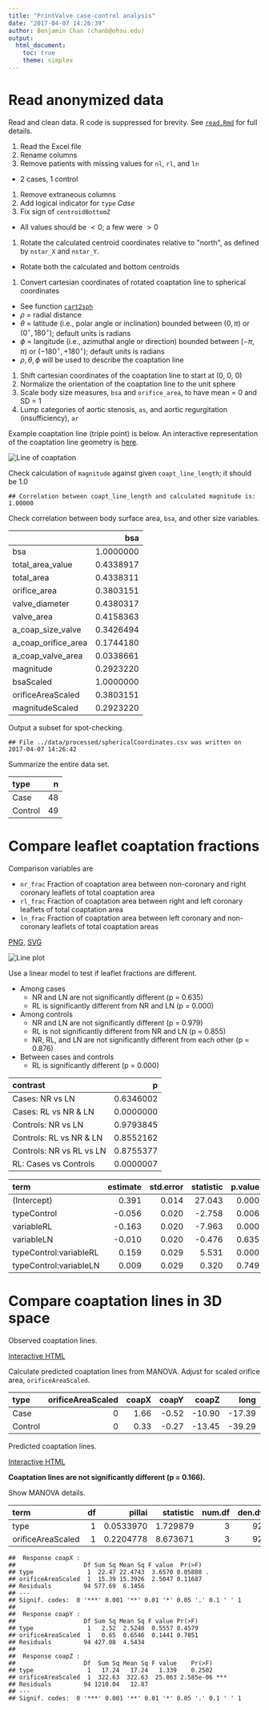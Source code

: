 ```yaml
---
title: "PrintValve case-control analysis"
date: "2017-04-07 14:26:39"
author: Benjamin Chan (chanb@ohsu.edu)
output:
  html_document:
    toc: true
    theme: simplex
---
```


# Read anonymized data

Read and clean data.
R code is suppressed for brevity.
See [`read.Rmd`](../scripts/read.Rmd) for full details.

1. Read the Excel file
1. Rename columns
1. Remove patients with missing values for `nl`, `rl`, and `ln`
  * 2 cases, 1 control
1. Remove extraneous columns
1. Add logical indicator for `type` *Case*
1. Fix sign of `centroidBottomZ`
  * All values should be $<0$; a few were $>0$
1. Rotate the calculated centroid coordinates relative to "north", as defined by `nstar_X` and `nstar_Y`.
  * Rotate both the calculated and bottom centroids
1. Convert cartesian coordinates of rotated coaptation line to spherical coordinates
  * See function [`cart2sph`](../lib/cart2sph.R)
  * $\rho$ = radial distance
  * $\theta$ = latitude (i.e., polar angle or inclination) bounded between $(0, \pi)$ or $(0^{\circ}, 180^{\circ})$; default units is radians
  * $\phi$ = langitude (i.e., azimuthal angle or direction) bounded between $(-\pi, \pi)$ or $(-180^{\circ}, +180^{\circ})$; default units is radians
  * $\rho, \theta, \phi$ will be used to describe the coaptation line
1. Shift cartesian coordinates of the coaptation line to start at (0, 0, 0)
1. Normalize the orientation of the coaptation line to the unit sphere
1. Scale body size measures, `bsa` and `orifice_area`, to have mean = 0 and SD = 1
1. Lump categories of aortic stenosis, `as`, and aortic regurgitation (insufficiency), `ar`

Example coaptation line (triple point) is below.
An interactive representation of the coaptation line geometry is [here](https://ggbm.at/CeF95YMN).

![Line of coaptation](../figures/Line_of_coaptation.png)



Check calculation of `magnitude` against given `coapt_line_length`; it should be 1.0


```
## Correlation between coapt_line_length and calculated magnitude is: 1.00000
```

Check correlation between body surface area, `bsa`, and other size variables.


|                    |       bsa|
|:-------------------|---------:|
|bsa                 | 1.0000000|
|total_area_value    | 0.4338917|
|total_area          | 0.4338311|
|orifice_area        | 0.3803151|
|valve_diameter      | 0.4380317|
|valve_area          | 0.4158363|
|a_coap_size_valve   | 0.3426494|
|a_coap_orifice_area | 0.1744180|
|a_coap_valve_area   | 0.0338661|
|magnitude           | 0.2923220|
|bsaScaled           | 1.0000000|
|orificeAreaScaled   | 0.3803151|
|magnitudeScaled     | 0.2923220|

Output a subset for spot-checking.


```
## File ../data/processed/sphericalCoordinates.csv was written on 2017-04-07 14:26:42
```

Summarize the entire data set.


|type    |  n|
|:-------|--:|
|Case    | 48|
|Control | 49|
# Compare leaflet coaptation fractions

Comparison variables are

* `nr_frac` Fraction of coaptation area between non-coronary and right coronary leaflets of total coaptation area
* `rl_frac` Fraction of coaptation area between right and left coronary leaflets of total coaptation area
* `ln_frac` Fraction of coaptation area between left coronary and non-coronary leaflets of total coaptation areas

[PNG](../figures/lineplotsLeafletsCoapFrac.png), [SVG](../figures/lineplotsLeafletCoapFrac.svg)

![Line plot](../figures/lineplotsLeafletsCoapFrac.png)



Use a linear model to test if leaflet fractions are different.



* Among cases
  * NR and LN are not significantly different (p = 0.635)
  * RL is significantly different from NR and LN (p = 0.000)
* Among controls
  * NR and LN are not significantly different (p = 0.979)
  * RL is not significantly different from NR and LN (p = 0.855)
  * NR, RL, and LN are not significantly different from each other (p = 0.876)
* Between cases and controls
  * RL is significantly different (p = 0.000)


|contrast                 |         p|
|:------------------------|---------:|
|Cases: NR vs LN          | 0.6346002|
|Cases: RL vs NR & LN     | 0.0000000|
|Controls: NR vs LN       | 0.9793845|
|Controls: RL vs NR & LN  | 0.8552162|
|Controls: NR vs RL vs LN | 0.8755377|
|RL: Cases vs Controls    | 0.0000007|



|term                   | estimate| std.error| statistic| p.value|
|:----------------------|--------:|---------:|---------:|-------:|
|(Intercept)            |    0.391|     0.014|    27.043|   0.000|
|typeControl            |   -0.056|     0.020|    -2.758|   0.006|
|variableRL             |   -0.163|     0.020|    -7.963|   0.000|
|variableLN             |   -0.010|     0.020|    -0.476|   0.635|
|typeControl:variableRL |    0.159|     0.029|     5.531|   0.000|
|typeControl:variableLN |    0.009|     0.029|     0.320|   0.749|
# Compare coaptation lines in 3D space

Observed coaptation lines.



[Interactive HTML](../figures/webGL/sphereplotObservedCoapLines.html)

Calculate predicted coaptation lines from MANOVA.
Adjust for scaled orifice area, `orificeAreaScaled`.


|type    | orificeAreaScaled| coapX| coapY|  coapZ|   long|    lat| radius|
|:-------|-----------------:|-----:|-----:|------:|------:|------:|------:|
|Case    |                 0|  1.66| -0.52| -10.90| -17.39| -80.93|  11.04|
|Control |                 0|  0.33| -0.27| -13.45| -39.29| -88.18|  13.46|

Predicted coaptation lines.



[Interactive HTML](../figures/webGL/sphereplotPredictedCoapLines.html)

**Coaptation lines are not significantly different (p = 0.166).**

Show MANOVA details.


|term              | df|    pillai| statistic| num.df| den.df|   p.value|
|:-----------------|--:|---------:|---------:|------:|------:|---------:|
|type              |  1| 0.0533970|  1.729879|      3|     92| 0.1663346|
|orificeAreaScaled |  1| 0.2204778|  8.673671|      3|     92| 0.0000397|

```
##  Response coapX :
##                   Df Sum Sq Mean Sq F value  Pr(>F)  
## type               1  22.47 22.4743  3.6570 0.05888 .
## orificeAreaScaled  1  15.39 15.3926  2.5047 0.11687  
## Residuals         94 577.69  6.1456                  
## ---
## Signif. codes:  0 '***' 0.001 '**' 0.01 '*' 0.05 '.' 0.1 ' ' 1
## 
##  Response coapY :
##                   Df Sum Sq Mean Sq F value Pr(>F)
## type               1   2.52  2.5248  0.5557 0.4579
## orificeAreaScaled  1   0.65  0.6546  0.1441 0.7051
## Residuals         94 427.08  4.5434               
## 
##  Response coapZ :
##                   Df  Sum Sq Mean Sq F value    Pr(>F)    
## type               1   17.24   17.24   1.339    0.2502    
## orificeAreaScaled  1  322.63  322.63  25.063 2.585e-06 ***
## Residuals         94 1210.04   12.87                      
## ---
## Signif. codes:  0 '***' 0.001 '**' 0.01 '*' 0.05 '.' 0.1 ' ' 1
```
